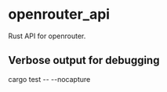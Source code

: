 # openrouter_api
Rust API for openrouter.


## Verbose output for debugging
cargo test -- --nocapture
